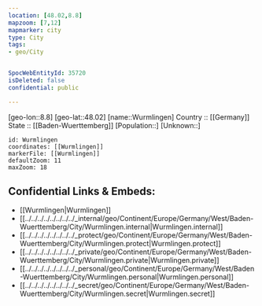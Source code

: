 ```yaml
---
location: [48.02,8.8] 
mapzoom: [7,12] 
mapmarker: city 
type: City
tags:
- geo/City


SpocWebEntityId: 35720
isDeleted: false
confidential: public

---
```

[geo-lon::8.8] 
[geo-lat::48.02] 
[name::Wurmlingen] 
Country :: [[Germany]]  
State :: [[Baden-Wuerttemberg]] 
[Population::] 
[Unknown::] 


```leaflet
id: Wurmlingen
coordinates: [[Wurmlingen]] 
markerFile: [[Wurmlingen]] 
defaultZoom: 11 
maxZoom: 18
```


## Confidential Links & Embeds: 
- [[Wurmlingen|Wurmlingen]]  
- [[../../../../../../../../_internal/geo/Continent/Europe/Germany/West/Baden-Wuerttemberg/City/Wurmlingen.internal|Wurmlingen.internal]] 
- [[../../../../../../../../_protect/geo/Continent/Europe/Germany/West/Baden-Wuerttemberg/City/Wurmlingen.protect|Wurmlingen.protect]] 
- [[../../../../../../../../_private/geo/Continent/Europe/Germany/West/Baden-Wuerttemberg/City/Wurmlingen.private|Wurmlingen.private]] 
- [[../../../../../../../../_personal/geo/Continent/Europe/Germany/West/Baden-Wuerttemberg/City/Wurmlingen.personal|Wurmlingen.personal]] 
- [[../../../../../../../../_secret/geo/Continent/Europe/Germany/West/Baden-Wuerttemberg/City/Wurmlingen.secret|Wurmlingen.secret]] 
